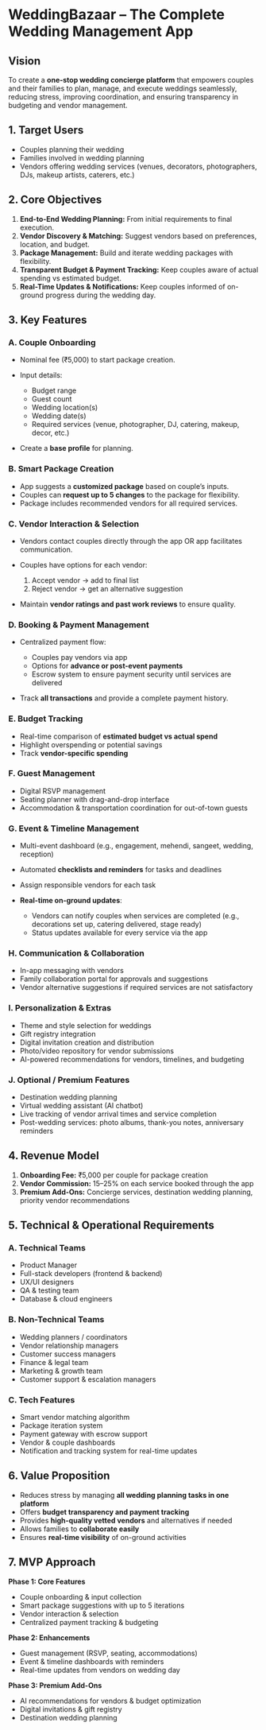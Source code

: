 # WeddingBazaar – The Complete Wedding Management App

## Vision

To create a **one-stop wedding concierge platform** that empowers couples and their families to plan, manage, and execute weddings seamlessly, reducing stress, improving coordination, and ensuring transparency in budgeting and vendor management.

## 1. Target Users

* Couples planning their wedding
* Families involved in wedding planning
* Vendors offering wedding services (venues, decorators, photographers, DJs, makeup artists, caterers, etc.)

## 2. Core Objectives

1. **End-to-End Wedding Planning:** From initial requirements to final execution.
2. **Vendor Discovery & Matching:** Suggest vendors based on preferences, location, and budget.
3. **Package Management:** Build and iterate wedding packages with flexibility.
4. **Transparent Budget & Payment Tracking:** Keep couples aware of actual spending vs estimated budget.
5. **Real-Time Updates & Notifications:** Keep couples informed of on-ground progress during the wedding day.

## 3. Key Features

### A. Couple Onboarding

* Nominal fee (₹5,000) to start package creation.
* Input details:

  * Budget range
  * Guest count
  * Wedding location(s)
  * Wedding date(s)
  * Required services (venue, photographer, DJ, catering, makeup, decor, etc.)
* Create a **base profile** for planning.

### B. Smart Package Creation

* App suggests a **customized package** based on couple’s inputs.
* Couples can **request up to 5 changes** to the package for flexibility.
* Package includes recommended vendors for all required services.

### C. Vendor Interaction & Selection

* Vendors contact couples directly through the app OR app facilitates communication.
* Couples have options for each vendor:

  1. Accept vendor → add to final list
  2. Reject vendor → get an alternative suggestion
* Maintain **vendor ratings and past work reviews** to ensure quality.

### D. Booking & Payment Management

* Centralized payment flow:

  * Couples pay vendors via app
  * Options for **advance or post-event payments**
  * Escrow system to ensure payment security until services are delivered
* Track **all transactions** and provide a complete payment history.

### E. Budget Tracking

* Real-time comparison of **estimated budget vs actual spend**
* Highlight overspending or potential savings
* Track **vendor-specific spending**

### F. Guest Management

* Digital RSVP management
* Seating planner with drag-and-drop interface
* Accommodation & transportation coordination for out-of-town guests

### G. Event & Timeline Management

* Multi-event dashboard (e.g., engagement, mehendi, sangeet, wedding, reception)
* Automated **checklists and reminders** for tasks and deadlines
* Assign responsible vendors for each task
* **Real-time on-ground updates**:

  * Vendors can notify couples when services are completed (e.g., decorations set up, catering delivered, stage ready)
  * Status updates available for every service via the app

### H. Communication & Collaboration

* In-app messaging with vendors
* Family collaboration portal for approvals and suggestions
* Vendor alternative suggestions if required services are not satisfactory

### I. Personalization & Extras

* Theme and style selection for weddings
* Gift registry integration
* Digital invitation creation and distribution
* Photo/video repository for vendor submissions
* AI-powered recommendations for vendors, timelines, and budgeting

### J. Optional / Premium Features

* Destination wedding planning
* Virtual wedding assistant (AI chatbot)
* Live tracking of vendor arrival times and service completion
* Post-wedding services: photo albums, thank-you notes, anniversary reminders

## 4. Revenue Model

1. **Onboarding Fee:** ₹5,000 per couple for package creation
2. **Vendor Commission:** 15–25% on each service booked through the app
3. **Premium Add-Ons:** Concierge services, destination wedding planning, priority vendor recommendations

## 5. Technical & Operational Requirements

### A. Technical Teams

* Product Manager
* Full-stack developers (frontend & backend)
* UX/UI designers
* QA & testing team
* Database & cloud engineers

### B. Non-Technical Teams

* Wedding planners / coordinators
* Vendor relationship managers
* Customer success managers
* Finance & legal team
* Marketing & growth team
* Customer support & escalation managers

### C. Tech Features

* Smart vendor matching algorithm
* Package iteration system
* Payment gateway with escrow support
* Vendor & couple dashboards
* Notification and tracking system for real-time updates

## 6. Value Proposition

* Reduces stress by managing **all wedding planning tasks in one platform**
* Offers **budget transparency and payment tracking**
* Provides **high-quality vetted vendors** and alternatives if needed
* Allows families to **collaborate easily**
* Ensures **real-time visibility** of on-ground activities

## 7. MVP Approach

**Phase 1: Core Features**

* Couple onboarding & input collection
* Smart package suggestions with up to 5 iterations
* Vendor interaction & selection
* Centralized payment tracking & budgeting

**Phase 2: Enhancements**

* Guest management (RSVP, seating, accommodations)
* Event & timeline dashboards with reminders
* Real-time updates from vendors on wedding day

**Phase 3: Premium Add-Ons**

* AI recommendations for vendors & budget optimization
* Digital invitations & gift registry
* Destination wedding planning
